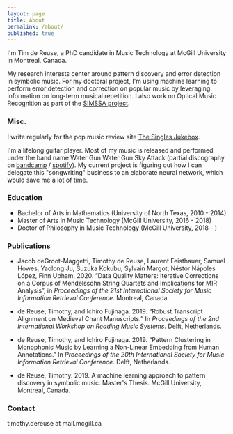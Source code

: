 ```yaml
---
layout: page
title: About
permalink: /about/
published: true
---
```


I'm Tim de Reuse, a PhD candidate in Music Technology at McGill University in Montreal, Canada.

My research interests center around pattern discovery and error detection in symbolic music. For my doctoral project, I'm using machine learning to perform error detection and correction on popular music by leveraging information on long-term musical repetition. I also work on Optical Music Recognition as part of the [SIMSSA project](https://simssa.ca/).

### Misc.

I write regularly for the pop music review site [The Singles Jukebox](http://www.thesinglesjukebox.com/).

I'm a lifelong guitar player. Most of my music is released and performed under the band name Water Gun Water Gun Sky Attack (partial discography on [bandcamp](https://watergunsky.bandcamp.com/) / [spotify](https://open.spotify.com/artist/3KstYJyLtTmsxAPLkkEDt8)). My current project is figuring out how I can delegate this "songwriting" business to an elaborate neural network, which would save me a lot of time.

### Education

- Bachelor of Arts in Mathematics (University of North Texas, 2010 - 2014)
- Master of Arts in Music Technology (McGill University, 2016 - 2018)
- Doctor of Philosophy in Music Technology (McGill University, 2018 - )

### Publications

- Jacob deGroot-Maggetti, Timothy de Reuse, Laurent Feisthauer, Samuel Howes, Yaolong Ju, Suzuka Kokubu, Sylvain Margot, Néstor Nápoles López, Finn Upham. 2020. “Data Quality Matters:  Iterative Corrections on a Corpus of Mendelssohn String Quartets and Implications for MIR Analysis”, in _Proceedings of the 21st International Society for Music Information Retrieval Conference_. Montreal, Canada.

- de Reuse, Timothy, and Ichiro Fujinaga. 2019. “Robust Transcript Alignment on Medieval Chant 	Manuscripts.” In _Proceedings of the 2nd International Workshop on Reading Music Systems_. Delft, Netherlands.
  
- de Reuse, Timothy, and Ichiro Fujinaga. 2019. “Pattern Clustering in Monophonic Music by Learning a Non-Linear Embedding from Human Annotations.” In _Proceedings of the 20th International Society for Music Information Retrieval Conference_. Delft, Netherlands.
  
- de Reuse, Timothy. 2019. A machine learning approach to pattern discovery in symbolic music. Master's Thesis. McGill University, Montreal, Canada.

### Contact

timothy.dereuse at mail.mcgill.ca
